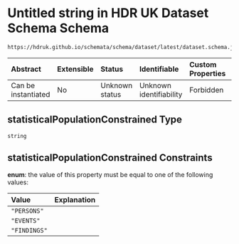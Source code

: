 # Untitled string in HDR UK Dataset Schema Schema

```txt
https://hdruk.github.io/schemata/schema/dataset/latest/dataset.schema.json#/definitions/statisticalPopulationConstrained
```



| Abstract            | Extensible | Status         | Identifiable            | Custom Properties | Additional Properties | Access Restrictions | Defined In                                                                                        |
| :------------------ | :--------- | :------------- | :---------------------- | :---------------- | :-------------------- | :------------------ | :------------------------------------------------------------------------------------------------ |
| Can be instantiated | No         | Unknown status | Unknown identifiability | Forbidden         | Allowed               | none                | [dataset.schema.json*](../../../schema/dataset/latest/dataset.schema.json "open original schema") |

## statisticalPopulationConstrained Type

`string`

## statisticalPopulationConstrained Constraints

**enum**: the value of this property must be equal to one of the following values:

| Value        | Explanation |
| :----------- | :---------- |
| `"PERSONS"`  |             |
| `"EVENTS"`   |             |
| `"FINDINGS"` |             |
